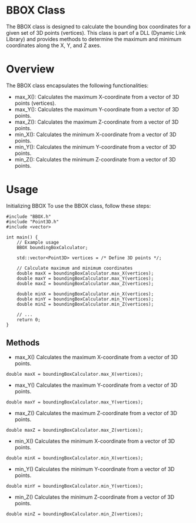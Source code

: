 # BBOX Class
The BBOX class is designed to calculate the bounding box coordinates for a given set of 3D points (vertices). This class is part of a DLL (Dynamic Link Library) and provides methods to determine the maximum and minimum coordinates along the X, Y, and Z axes.

# Overview
The BBOX class encapsulates the following functionalities:

+ max_X(): Calculates the maximum X-coordinate from a vector of 3D points (vertices).
+ max_Y(): Calculates the maximum Y-coordinate from a vector of 3D points.
+ max_Z(): Calculates the maximum Z-coordinate from a vector of 3D points.
+ min_X(): Calculates the minimum X-coordinate from a vector of 3D points.
+ min_Y(): Calculates the minimum Y-coordinate from a vector of 3D points.
+ min_Z(): Calculates the minimum Z-coordinate from a vector of 3D points.
# Usage
Initializing BBOX
To use the BBOX class, follow these steps:
```
#include "BBOX.h"
#include "Point3D.h"
#include <vector>

int main() {
    // Example usage
    BBOX boundingBoxCalculator;

    std::vector<Point3D> vertices = /* Define 3D points */;
    
    // Calculate maximum and minimum coordinates
    double maxX = boundingBoxCalculator.max_X(vertices);
    double maxY = boundingBoxCalculator.max_Y(vertices);
    double maxZ = boundingBoxCalculator.max_Z(vertices);
    
    double minX = boundingBoxCalculator.min_X(vertices);
    double minY = boundingBoxCalculator.min_Y(vertices);
    double minZ = boundingBoxCalculator.min_Z(vertices);

    // ...
    return 0;
}
```
## Methods
+ max_X()
Calculates the maximum X-coordinate from a vector of 3D points.

```
double maxX = boundingBoxCalculator.max_X(vertices);
```
+ max_Y()
Calculates the maximum Y-coordinate from a vector of 3D points.
```
double maxY = boundingBoxCalculator.max_Y(vertices);
```
+ max_Z()
Calculates the maximum Z-coordinate from a vector of 3D points.

```
double maxZ = boundingBoxCalculator.max_Z(vertices);
```
+ min_X()
Calculates the minimum X-coordinate from a vector of 3D points.
```
double minX = boundingBoxCalculator.min_X(vertices);
```
+ min_Y()
Calculates the minimum Y-coordinate from a vector of 3D points.
```
double minY = boundingBoxCalculator.min_Y(vertices);
```
+ min_Z()
Calculates the minimum Z-coordinate from a vector of 3D points.

```
double minZ = boundingBoxCalculator.min_Z(vertices);
```
